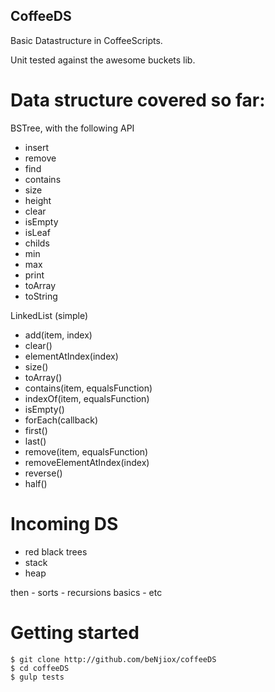 ## CoffeeDS

Basic Datastructure in CoffeeScripts.

Unit tested against the awesome buckets lib.

# Data structure covered so far:

BSTree, with the following API
* insert
* remove
* find
* contains
* size
* height
* clear
* isEmpty
* isLeaf
* childs
* min
* max
* print
* toArray
* toString

LinkedList (simple)
* add(item, index)
* clear()
* elementAtIndex(index)
* size()
* toArray()
* contains(item, equalsFunction)
* indexOf(item, equalsFunction)
* isEmpty()
* forEach(callback)
* first()
* last()
* remove(item, equalsFunction)
* removeElementAtIndex(index)
* reverse()
* half()

# Incoming DS
* red black trees
* stack
* heap

then
    - sorts
    - recursions basics
    - etc


# Getting started

```
$ git clone http://github.com/beNjiox/coffeeDS
$ cd coffeeDS
$ gulp tests
```
